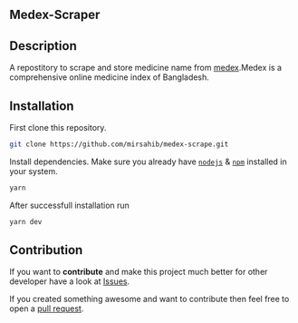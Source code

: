## Medex-Scraper

## Description

A repostitory to scrape and store medicine name from [medex](https://medex.com.bd/).Medex is a comprehensive online medicine index of Bangladesh.

## Installation

First clone this repository.

```bash
git clone https://github.com/mirsahib/medex-scrape.git
```

Install dependencies. Make sure you already have [`nodejs`](https://nodejs.org/en/) & [`npm`](https://www.npmjs.com/) installed in your system.

```bash
yarn
```

After successfull installation run

```bash
yarn dev
```

## Contribution

If you want to **contribute** and make this project much better for other developer have a look at [Issues](https://github.com/mirsahib/medex-scrape/issues).

If you created something awesome and want to contribute then feel free to open a [pull request](https://github.com/mirsahib/medex-scrape/pulls).
